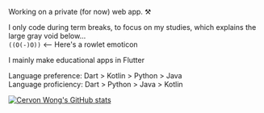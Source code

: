Working on a private (for now) web app. ⚒

I only code during term breaks, to focus on my studies, which explains the large gray void below...
<br>
`((O(-)O))` <-- Here's a rowlet emoticon

I mainly make educational apps in Flutter

Language preference: Dart > Kotlin > Python > Java
<br>
Language proficiency: Dart > Python > Java > Kotlin

[![Cervon Wong's GitHub stats](https://github-readme-stats.vercel.app/api?username=cervonwong&show_icons=true&include_all_commits=true)](https://github.com/cervonwong)
